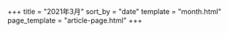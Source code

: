 +++
title = "2021年3月"
sort_by = "date"
template = "month.html"
page_template = "article-page.html"
+++
